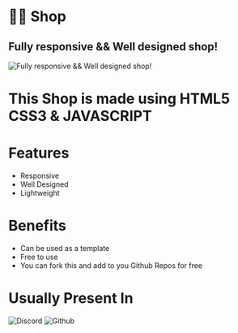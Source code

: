 # 👨‍💻 Shop
## Fully responsive && Well designed shop!
![Fully responsive && Well designed shop!](https://www.pngitem.com/pimgs/m/462-4628886_html-css-js-jquery-ajax-png-download-html5.png)

# This Shop is made using  HTML5 CSS3 & JAVASCRIPT

# Features
* Responsive
* Well Designed
* Lightweight


# Benefits
* Can be used as a template 
* Free to use
* You can fork this and add to you Github Repos for free

# Usually Present In
![Discord](https://cdn.iconscout.com/icon/free/png-256/discord-2474808-2056094.png)
![Github](https://upload.wikimedia.org/wikipedia/commons/9/91/Octicons-mark-github.svg)


